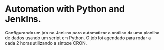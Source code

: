 # Automation with Python and Jenkins.
Configurando um job no Jenkins para automatizar a análise de uma planilha de dados usando um script em Python.
O job foi agendado para rodar a cada 2 horas utilizando a sintaxe CRON.
